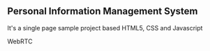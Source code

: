 Personal Information Management System
--------------------------------------------------------------------
It's a single page sample project based HTML5, CSS and Javascript

WebRTC


